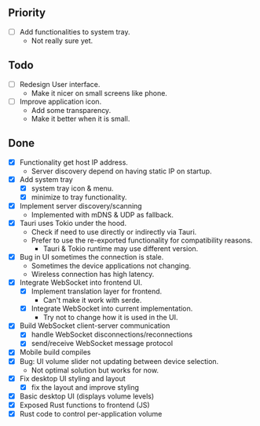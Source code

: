 ## Priority

- [ ] Add functionalities to system tray.
    - Not really sure yet.

## Todo

- [ ] Redesign User interface.
    - Make it nicer on small screens like phone.
- [ ] Improve application icon.
    - Add some transparency.
    - Make it better when it is small.

## Done

- [x] Functionality get host IP address.
    - Server discovery depend on having static IP on startup.
- [x] Add system tray
    - [x] system tray icon & menu.
    - [x] minimize to tray functionality.
- [x] Implement server discovery/scanning
    - Implemented with mDNS & UDP as fallback.
- [x] Tauri uses Tokio under the hood.
    - Check if need to use directly or indirectly via Tauri.
    - Prefer to use the re-exported functionality for compatibility reasons.
        - Tauri & Tokio runtime may use different version.
- [x] Bug in UI sometimes the connection is stale.
    - Sometimes the device applications not changing.
    - Wireless connection has high latency.
- [x] Integrate WebSocket into frontend UI.
    - [x] Implement translation layer for frontend.
        - Can't make it work with serde.
    - [x] Integrate WebSocket into current implementation.
        - Try not to change how it is used in the UI.
- [x] Build WebSocket client-server communication
    - [x] handle WebSocket disconnections/reconnections
    - [x] send/receive WebSocket message protocol
- [x] Mobile build compiles
- [x] Bug: UI volume slider not updating between device selection.
    - Not optimal solution but works for now.
- [x] Fix desktop UI styling and layout
    - [x] fix the layout and improve styling
- [x] Basic desktop UI (displays volume levels)
- [x] Exposed Rust functions to frontend (JS)
- [x] Rust code to control per-application volume
